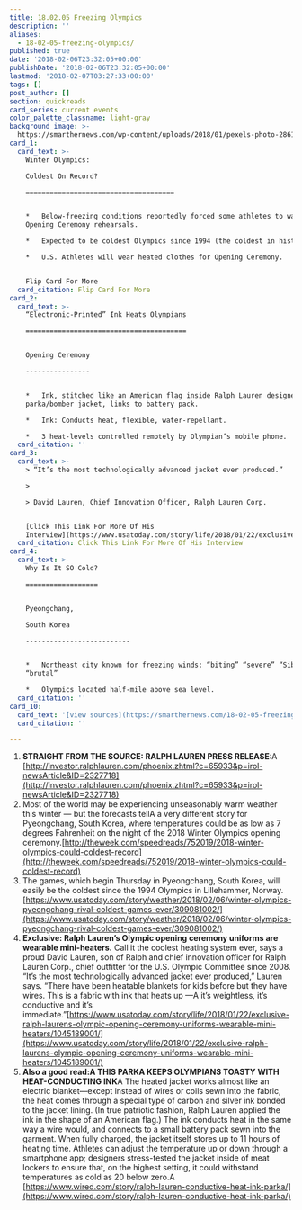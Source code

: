 ```yaml
---
title: 18.02.05 Freezing Olympics
description: ''
aliases:
  - 18-02-05-freezing-olympics/
published: true
date: '2018-02-06T23:32:05+00:00'
publishDate: '2018-02-06T23:32:05+00:00'
lastmod: '2018-02-07T03:27:33+00:00'
tags: []
post_author: []
section: quickreads
card_series: current events
color_palette_classname: light-gray
background_image: >-
  https://smarthernews.com/wp-content/uploads/2018/01/pexels-photo-286198-360x360.jpg
card_1:
  card_text: >-
    Winter Olympics:  

    Coldest On Record?

    =====================================


    *   Below-freezing conditions reportedly forced some athletes to walk out of
    Opening Ceremony rehearsals.

    *   Expected to be coldest Olympics since 1994 (the coldest in history).

    *   U.S. Athletes will wear heated clothes for Opening Ceremony.


    Flip Card For More
  card_citation: Flip Card For More
card_2:
  card_text: >-
    “Electronic-Printed” Ink Heats Olympians

    ========================================


    Opening Ceremony

    ----------------


    *   Ink, stitched like an American flag inside Ralph Lauren designed
    parka/bomber jacket, links to battery pack.

    *   Ink: Conducts heat, flexible, water-repellant.

    *   3 heat-levels controlled remotely by Olympian’s mobile phone.
  card_citation: ''
card_3:
  card_text: >-
    > “It’s the most technologically advanced jacket ever produced.”

    > 

    > David Lauren, Chief Innovation Officer, Ralph Lauren Corp.


    [Click This Link For More Of His
    Interview](https://www.usatoday.com/story/life/2018/01/22/exclusive-ralph-laurens-olympic-opening-ceremony-uniforms-wearable-mini-heaters/1045189001/)
  card_citation: Click This Link For More Of His Interview
card_4:
  card_text: >-
    Why Is It SO Cold?

    ==================


    Pyeongchang,  

    South Korea

    --------------------------


    *   Northeast city known for freezing winds: “biting” “severe” “Siberian”
    “brutal”

    *   Olympics located half-mile above sea level.
  card_citation: ''
card_10:
  card_text: '[view sources](https://smarthernews.com/18-02-05-freezing-olympics/)'
  card_citation: ''

---
```

1.  **STRAIGHT FROM THE SOURCE: RALPH LAUREN PRESS RELEASE**:A [http://investor.ralphlauren.com/phoenix.zhtml?c=65933&p=irol-newsArticle&ID=2327718](http://investor.ralphlauren.com/phoenix.zhtml?c=65933&p=irol-newsArticle&ID=2327718)
2.  Most of the world may be experiencing unseasonably warm weather this winter — but the forecasts tellA a very different story for Pyeongchang, South Korea, where temperatures could be as low as 7 degrees Fahrenheit on the night of the 2018 Winter Olympics opening ceremony.[http://theweek.com/speedreads/752019/2018-winter-olympics-could-coldest-record](http://theweek.com/speedreads/752019/2018-winter-olympics-could-coldest-record)
3.  The games, which begin Thursday in Pyeongchang, South Korea, will easily be the coldest since the 1994 Olympics in Lillehammer, Norway.  
    [https://www.usatoday.com/story/weather/2018/02/06/winter-olympics-pyeongchang-rival-coldest-games-ever/309081002/](https://www.usatoday.com/story/weather/2018/02/06/winter-olympics-pyeongchang-rival-coldest-games-ever/309081002/)
4.  **Exclusive: Ralph Lauren’s Olympic opening ceremony uniforms are wearable mini-heaters.** Call it the coolest heating system ever, says a proud David Lauren, son of Ralph and chief innovation officer for Ralph Lauren Corp., chief outfitter for the U.S. Olympic Committee since 2008. “It’s the most technologically advanced jacket ever produced,” Lauren says. “There have been heatable blankets for kids before but they have wires. This is a fabric with ink that heats up —A it’s weightless, it’s conductive and it’s immediate.”[https://www.usatoday.com/story/life/2018/01/22/exclusive-ralph-laurens-olympic-opening-ceremony-uniforms-wearable-mini-heaters/1045189001/](https://www.usatoday.com/story/life/2018/01/22/exclusive-ralph-laurens-olympic-opening-ceremony-uniforms-wearable-mini-heaters/1045189001/)
5.  **Also a good read:A THIS PARKA KEEPS OLYMPIANS TOASTY WITH HEAT-CONDUCTING INK**A The heated jacket works almost like an electric blanket—except instead of wires or coils sewn into the fabric, the heat comes through a special type of carbon and silver ink bonded to the jacket lining. (In true patriotic fashion, Ralph Lauren applied the ink in the shape of an American flag.) The ink conducts heat in the same way a wire would, and connects to a small battery pack sewn into the garment. When fully charged, the jacket itself stores up to 11 hours of heating time. Athletes can adjust the temperature up or down through a smartphone app; designers stress-tested the jacket inside of meat lockers to ensure that, on the highest setting, it could withstand temperatures as cold as 20 below zero.A [https://www.wired.com/story/ralph-lauren-conductive-heat-ink-parka/](https://www.wired.com/story/ralph-lauren-conductive-heat-ink-parka/)